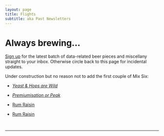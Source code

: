 ```yaml
---
layout: page
title: Flights
subtitle: aka Past Newsletters
---
```


# Always brewing...

<a href="http://eepurl.com/cj8urH" target="_blank">Sign up</a> for the latest batch of data-related beer pieces and miscellany straight to your inbox. Otherwise circle back to this page for incidental updates.

Under construction but no reason not to add the first couple of Mix Six:

* _[Yeast & Hops are Wild](2017-01-11-MxSxFx001-yeast-and-hops-are-wild)_
* _[Premiumisation or Peak](2017-01-25-MxSxFx002-premiumisation-or-peak)_
* [Rum Raisin](_posts/2017-02-08-MxSxFx003-Rum-Raisin)

* [Rum Raisin](http://endlesspint.com/2017-02-08-MxSxFx003-Rum-Raisin/)

<br>

---


<style type="text/css">
<!--
.display_archive {font-family: arial,verdana; font-size: 12px;}
.campaign {line-height: 125%; margin: 5px;}
//-->
</style>
<script language="javascript" src="//endlesspint.us14.list-manage.com/generate-js/?u=2bcb7588e60b55d3de7f33b21&fid=1577&show=10" type="text/javascript"></script>
